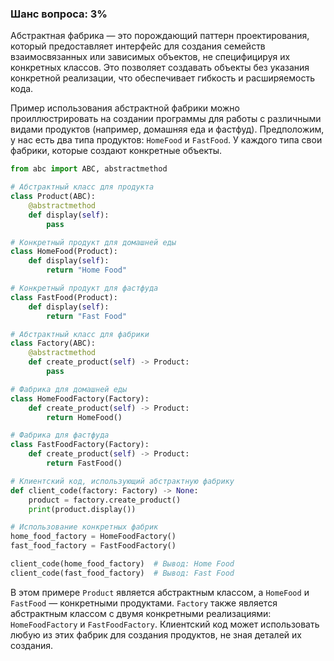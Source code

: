 ### Шанс вопроса: 3%

Абстрактная фабрика — это порождающий паттерн проектирования, который предоставляет интерфейс для создания семейств взаимосвязанных или зависимых объектов, не специфицируя их конкретных классов. Это позволяет создавать объекты без указания конкретной реализации, что обеспечивает гибкость и расширяемость кода.

Пример использования абстрактной фабрики можно проиллюстрировать на создании программы для работы с различными видами продуктов (например, домашняя еда и фастфуд). Предположим, у нас есть два типа продуктов: `HomeFood` и `FastFood`. У каждого типа свои фабрики, которые создают конкретные объекты.

```python
from abc import ABC, abstractmethod

# Абстрактный класс для продукта
class Product(ABC):
    @abstractmethod
    def display(self):
        pass

# Конкретный продукт для домашней еды
class HomeFood(Product):
    def display(self):
        return "Home Food"

# Конкретный продукт для фастфуда
class FastFood(Product):
    def display(self):
        return "Fast Food"

# Абстрактный класс для фабрики
class Factory(ABC):
    @abstractmethod
    def create_product(self) -> Product:
        pass

# Фабрика для домашней еды
class HomeFoodFactory(Factory):
    def create_product(self) -> Product:
        return HomeFood()

# Фабрика для фастфуда
class FastFoodFactory(Factory):
    def create_product(self) -> Product:
        return FastFood()

# Клиентский код, использующий абстрактную фабрику
def client_code(factory: Factory) -> None:
    product = factory.create_product()
    print(product.display())

# Использование конкретных фабрик
home_food_factory = HomeFoodFactory()
fast_food_factory = FastFoodFactory()

client_code(home_food_factory)  # Вывод: Home Food
client_code(fast_food_factory)  # Вывод: Fast Food
```

В этом примере `Product` является абстрактным классом, а `HomeFood` и `FastFood` — конкретными продуктами. `Factory` также является абстрактным классом с двумя конкретными реализациями: `HomeFoodFactory` и `FastFoodFactory`. Клиентский код может использовать любую из этих фабрик для создания продуктов, не зная деталей их создания.